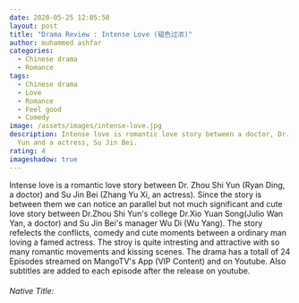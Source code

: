 ```yaml
---
date: 2020-05-25 12:05:50
layout: post
title: "Drama Review : Intense Love (韫色过浓)"
author: muhammed ashfar
categories:
  - Chinese drama
  - Romance
tags:
  - Chinese drama
  - Love
  - Romance
  - Feel good
  - Comedy
image: /assets/images/intense-love.jpg
description: Intense love is romantic love story between a doctor, Dr. Zhou Shi
  Yun and a actress, Su Jin Bei.
rating: 4
imageshadow: true
---
```

Intense love is a romantic love story between Dr. Zhou Shi Yun (Ryan Ding, a doctor) and Su Jin Bei (Zhang Yu Xi, an actress). Since the story is between them we can notice an parallel but not much significant and cute love story between Dr.Zhou Shi Yun's college Dr.Xio Yuan Song(Julio Wan Yan, a doctor) and Su Jin Bei's manager Wu Di (Wu Yang). The story refelects the conflicts, comedy and cute moments between a ordinary man loving a famed actress. The stroy is quite intresting and attractive with so many romantic movements and kissing scenes. The drama has a totall of 24 Episodes streamed on MangoTV's App (VIP Content) and on Youtube. Also subtitles are added to each episode after the release on youtube.

###### Native Title: